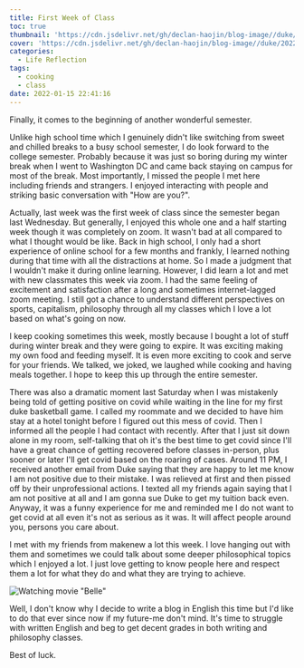 ```yaml
---
title: First Week of Class
toc: true
thumbnail: 'https://cdn.jsdelivr.net/gh/declan-haojin/blog-image//duke/20220115232529.png'
cover: 'https://cdn.jsdelivr.net/gh/declan-haojin/blog-image//duke/20220115232529.png'
categories:
  - Life Reflection
tags:
  - cooking
  - class
date: 2022-01-15 22:41:16
---
```


Finally, it comes to the beginning of another wonderful semester. 

<!--more-->

Unlike high school time which I genuinely didn't like switching from sweet and chilled breaks to a busy school semester, I do look forward to the college semester. Probably because it was just so boring during my winter break when I went to Washington DC and came back staying on campus for most of the break. Most importantly, I missed the people I met here including friends and strangers. I enjoyed interacting with people and striking basic conversation with "How are you?".

Actually, last week was the first week of class since the semester began last Wednesday. But generally, I enjoyed this whole one and a half starting week though it was completely on zoom. It wasn't bad at all compared to what I thought would be like. Back in high school, I only had a short experience of online school for a few months and frankly, I learned nothing during that time with all the distractions at home. So I made a judgment that I wouldn't make it during online learning. However, I did learn a lot and met with new classmates this week via zoom. I had the same feeling of excitement and satisfaction after a long and sometimes internet-lagged zoom meeting. I still got a chance to understand different perspectives on sports, capitalism, philosophy through all my classes which I love a lot based on what's going on now.

I keep cooking sometimes this week, mostly because I bought a lot of stuff during winter break and they were going to expire. It was exciting making my own food and feeding myself. It is even more exciting to cook and serve for your friends. We talked, we joked, we laughed while cooking and having meals together. I hope to keep this up through the entire semester.

There was also a dramatic moment last Saturday when I was mistakenly being told of getting positive on covid while waiting in the line for my first duke basketball game. I called my roommate and we decided to have him stay at a hotel tonight before I figured out this mess of covid. Then I informed all the people I had contact with recently. After that I just sit down alone in my room, self-talking that oh it's the best time to get covid since I'll have a great chance of getting recovered before classes in-person, plus sooner or later I'll get covid based on the roaring of cases. Around 11 PM, I received another email from Duke saying that they are happy to let me know I am not positive due to their mistake. I was relieved at first and then pissed off by their unprofessional actions. I texted all my friends again saying that I am not positive at all and I am gonna sue Duke to get my tuition back even. Anyway, it was a funny experience for me and reminded me I do not want to get covid at all even it's not as serious as it was. It will affect people around you, persons you care about.

I met with my friends from makenew a lot this week. I love hanging out with them and sometimes we could talk about some deeper philosophical topics which I enjoyed a lot. I just love getting to know people here and respect them a lot for what they do and what they are trying to achieve.

![Watching movie "Belle"](https://cdn.jsdelivr.net/gh/declan-haojin/blog-image//duke/20220115233017.png)

Well, I don't know why I decide to write a blog in English this time but I'd like to do that ever since now if my future-me don't mind. It's time to struggle with written English and beg to get decent grades in both writing and philosophy classes. 

Best of luck.

